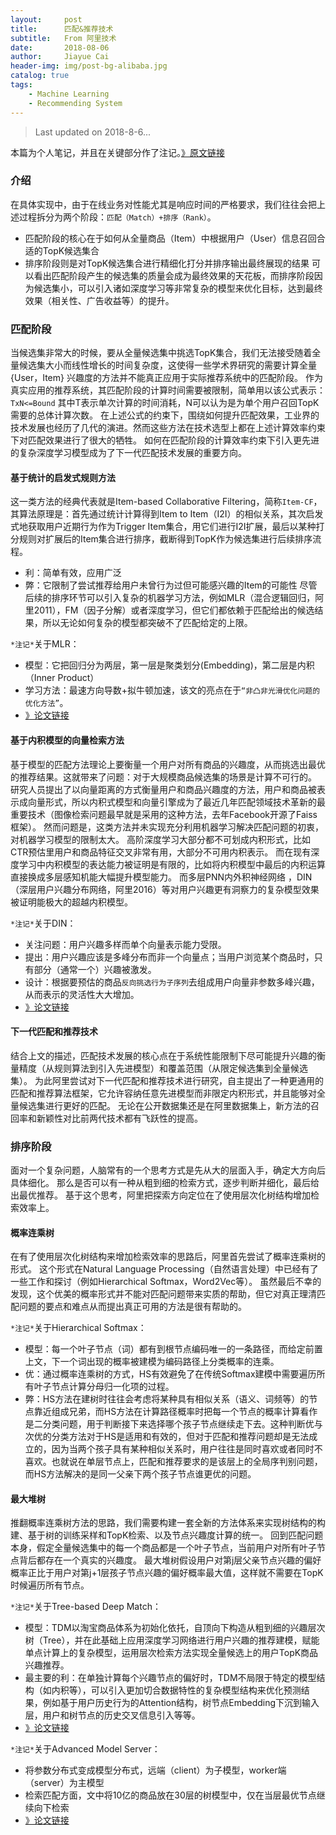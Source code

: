 ```yaml
---
layout:     post
title:      匹配&推荐技术
subtitle:   From 阿里技术
date:       2018-08-06
author:     Jiayue Cai
header-img: img/post-bg-alibaba.jpg
catalog: true
tags:
    - Machine Learning
    - Recommending System
---
```



> Last updated on 2018-8-6... 

本篇为个人笔记，并且在关键部分作了注记。[》原文链接](https://zhuanlan.zhihu.com/p/35030348?utm_source=qq&utm_medium=social&utm_oi=566394839504048128)

### 介绍 

在具体实现中，由于在线业务对性能尤其是响应时间的严格要求，我们往往会把上述过程拆分为两个阶段：`匹配（Match）+排序（Rank）`。
- 匹配阶段的核心在于如何从全量商品（Item）中根据用户（User）信息召回合适的TopK候选集合
- 排序阶段则是对TopK候选集合进行精细化打分并排序输出最终展现的结果
可以看出匹配阶段产生的候选集的质量会成为最终效果的天花板，而排序阶段因为候选集小，可以引入诸如深度学习等非常复杂的模型来优化目标，达到最终效果（相关性、广告收益等）的提升。

### 匹配阶段

当候选集非常大的时候，要从全量候选集中挑选TopK集合，我们无法接受随着全量候选集大小而线性增长的时间复杂度，这使得一些学术界研究的需要计算全量 {User，Item} 兴趣度的方法并不能真正应用于实际推荐系统中的匹配阶段。
作为真实应用的推荐系统，其匹配阶段的计算时间需要被限制，简单用以该公式表示：`TxN<=Bound`
其中T表示单次计算的时间消耗，N可以认为是为单个用户召回TopK需要的总体计算次数。
在上述公式的约束下，围绕如何提升匹配效果，工业界的技术发展也经历了几代的演进。然而这些方法在技术选型上都在上述计算效率约束下对匹配效果进行了很大的牺牲。
如何在匹配阶段的计算效率约束下引入更先进的复杂深度学习模型成为了下一代匹配技术发展的重要方向。

#### 基于统计的启发式规则方法

这一类方法的经典代表就是Item-based Collaborative Filtering，简称`Item-CF`，其算法原理是：首先通过统计计算得到Item to Item（I2I）的相似关系，其次启发式地获取用户近期行为作为Trigger Item集合，用它们进行I2I扩展，最后以某种打分规则对扩展后的Item集合进行排序，截断得到TopK作为候选集进行后续排序流程。
- 利：简单有效，应用广泛 
- 弊：它限制了尝试推荐给用户未曾行为过但可能感兴趣的Item的可能性
尽管后续的排序环节可以引入复杂的机器学习方法，例如MLR（混合逻辑回归，阿里2011），FM（因子分解）或者深度学习，但它们都依赖于匹配给出的候选结果，所以无论如何复杂的模型都突破不了匹配给定的上限。

`*注记*`关于MLR：
- 模型：它把回归分为两层，第一层是聚类划分(Embedding)，第二层是内积（Inner Product）
- 学习方法：最速方向导数+拟牛顿加速，该文的亮点在于`“非凸非光滑优化问题的优化方法”`。
- [》论文链接](https://arxiv.org/pdf/1704.05194.pdf)

#### 基于内积模型的向量检索方法

基于模型的匹配方法理论上要衡量一个用户对所有商品的兴趣度，从而挑选出最优的推荐结果。这就带来了问题：对于大规模商品候选集的场景是计算不可行的。
研究人员提出了以向量距离的方式衡量用户和商品兴趣度的方法，用户和商品被表示成向量形式，所以内积式模型和向量引擎成为了最近几年匹配领域技术革新的最重要技术（图像检索问题最早就是采用的这种方法，去年Facebook开源了Faiss框架）。
然而问题是，这类方法并未实现充分利用机器学习解决匹配问题的初衷，对机器学习模型的限制太大。
高阶深度学习大部分都不可划成内积形式，比如CTR预估里用户和商品特征交叉非常有用，大部分不可用内积表示。
而在现有深度学习中内积模型的表达能力被证明是有限的，比如将内积模型中最后的内积运算直接换成多层感知机能大幅提升模型能力。
而多层PNN内外积神经网络 ，DIN（深层用户兴趣分布网络，阿里2016）等对用户兴趣更有洞察力的复杂模型效果被证明能极大的超越内积模型。

`*注记*`关于DIN：
- 关注问题：用户兴趣多样而单个向量表示能力受限。
- 提出：用户兴趣应该是多峰分布而非一个向量点；当用户浏览某个商品时，只有部分（通常一个）兴趣被激发。
- 设计：根据要预估的商品`反向挑选行为子序列`去组成用户向量非参数多峰兴趣，从而表示的灵活性大大增加。
- [》论文链接](https://arxiv.org/pdf/1706.06978.pdf)

#### 下一代匹配和推荐技术

结合上文的描述，匹配技术发展的核心点在于系统性能限制下尽可能提升兴趣的衡量精度（从规则算法到引入先进模型）和覆盖范围（从限定候选集到全量候选集）。
为此阿里尝试对下一代匹配和推荐技术进行研究，自主提出了一种更通用的匹配和推荐算法框架，它允许容纳任意先进模型而非限定内积形式，并且能够对全量候选集进行更好的匹配。
无论在公开数据集还是在阿里数据集上，新方法的召回率和新颖性对比前两代技术都有飞跃性的提高。

### 排序阶段

面对一个复杂问题，人脑常有的一个思考方式是先从大的层面入手，确定大方向后具体细化。
那么是否可以有一种从粗到细的检索方式，逐步判断并细化，最后给出最优推荐。
基于这个思考，阿里把探索方向定位在了使用层次化树结构增加检索效率上。

#### 概率连乘树

在有了使用层次化树结构来增加检索效率的思路后，阿里首先尝试了概率连乘树的形式。
这个形式在Natural Language Processing（自然语言处理）中已经有了一些工作和探讨（例如Hierarchical Softmax，Word2Vec等）。
虽然最后不幸的发现，这个优美的概率形式并不能对匹配问题带来实质的帮助，但它对真正理清匹配问题的要点和难点从而提出真正可用的方法是很有帮助的。

`*注记*`关于Hierarchical Softmax：
- 模型：每一个叶子节点（词）都有到根节点编码唯一的一条路径，而给定前置上文，下一个词出现的概率被建模为编码路径上分类概率的连乘。
- 优：通过概率连乘树的方式，HS有效避免了在传统Softmax建模中需要遍历所有叶子节点计算分母归一化项的过程。
- 弊：HS方法在建树时往往会考虑将某种具有相似关系（语义、词频等）的节点靠近组成兄弟，而HS方法在计算路径概率时把每一个节点的概率计算看作是二分类问题，用于判断接下来选择哪个孩子节点继续走下去。这种判断优与次优的分类方法对于HS是适用和有效的，但对于匹配和推荐问题却是无法成立的，因为当两个孩子具有某种相似关系时，用户往往是同时喜欢或者同时不喜欢。也就说在单层节点上，匹配和推荐要求的是该层上的全局序判别问题，而HS方法解决的是同一父亲下两个孩子节点谁更优的问题。

#### 最大堆树

推翻概率连乘树方法的思路，我们需要构建一套全新的方法体系来实现树结构的构建、基于树的训练采样和TopK检索、以及节点兴趣度计算的统一。
回到匹配问题本身，假定全量候选集中的每一个商品都是一个叶子节点，当前用户对所有叶子节点背后都存在一个真实的兴趣度。
最大堆树假设用户对第j层父亲节点兴趣的偏好概率正比于用户对第j+1层孩子节点兴趣的偏好概率最大值，这样就不需要在TopK时候遍历所有节点。

`*注记*`关于Tree-based Deep Match：
- 模型：TDM以淘宝商品体系为初始化依托，自顶向下构造从粗到细的兴趣层次树（Tree），并在此基础上应用深度学习网络进行用户兴趣的推荐建模，赋能单点计算上的复杂模型，运用层次检索方法实现全量候选上的用户TopK商品兴趣推荐。
- 最主要的利：在单独计算每个兴趣节点的偏好时，TDM不局限于特定的模型结构（如内积等），可以引入更加切合数据特性的复杂模型结构来优化预测结果，例如基于用户历史行为的Attention结构，树节点Embedding下沉到输入层，用户和树节点的历史交叉信息引入等等。
- [》论文链接](https://arxiv.org/abs/1801.02294)

`*注记*`关于Advanced Model Server：
- 将参数分布式变成模型分布式，远端（client）为子模型，worker端（server）为主模型
- 检索匹配方面，文中将10亿的商品放在30层的树模型中，仅在当层最优节点继续向下检索
- [》论文链接](https://arxiv.org/pdf/1711.06505.pdf)



